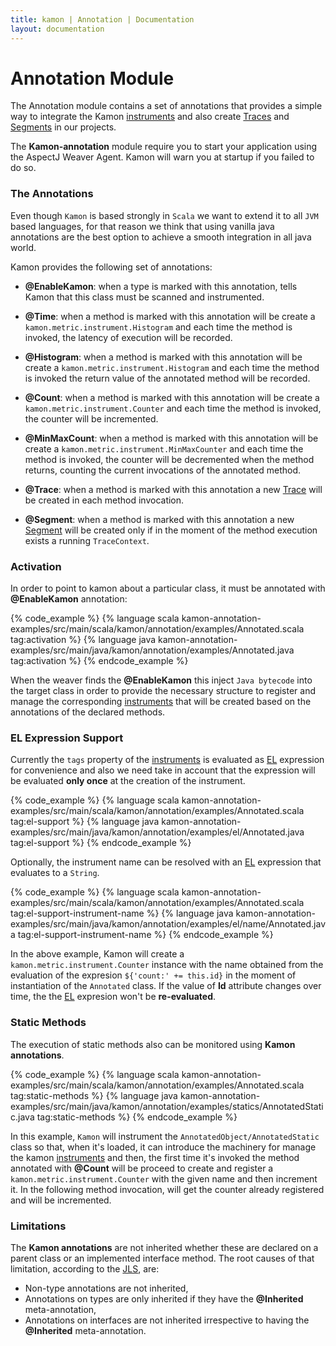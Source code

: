 ```yaml
---
title: kamon | Annotation | Documentation
layout: documentation
---
```

Annotation Module
=================

The Annotation module contains a set of annotations that provides a simple way to integrate the Kamon [instruments] and also create [Traces] and [Segments] in our projects.

<p class="alert alert-info">
The <b>Kamon-annotation</b> module require you to start your application using the AspectJ Weaver Agent. Kamon will warn you at startup if you failed to do so.
</p>

### The Annotations ###

Even though `Kamon` is based strongly in `Scala` we want to extend it to all `JVM` based languages, for that reason we think that using vanilla java annotations are the best option to achieve a smooth integration in all java world.

Kamon provides the following set of annotations:

* __@EnableKamon__: when a type is marked with this annotation, tells Kamon that this class must be scanned and instrumented.

* __@Time__: when a method is marked with this annotation will be create a `kamon.metric.instrument.Histogram` and each time the method is invoked, the latency of execution  will be recorded. 

* __@Histogram__: when a method is marked with this annotation will be create a `kamon.metric.instrument.Histogram` and each time the method is invoked the return value of the annotated method will be recorded. 

* __@Count__: when a method is marked with this annotation will be create a `kamon.metric.instrument.Counter` and each time the method is invoked, the counter will be incremented.

* __@MinMaxCount__: when a method is marked with this annotation will be create a `kamon.metric.instrument.MinMaxCounter` and each time the method is invoked, the counter will be decremented when the method returns, counting the current invocations of the annotated method.

* __@Trace__: when a method is marked with this annotation a new [Trace] will be created in each method invocation.

* __@Segment__: when a method is marked with this annotation a new [Segment] will be created only if in the moment of the method execution exists a running `TraceContext`.


### Activation ###

In order to point to kamon about a particular class, it must be annotated with __@EnableKamon__ annotation:

{% code_example %}
{%   language scala kamon-annotation-examples/src/main/scala/kamon/annotation/examples/Annotated.scala tag:activation %}
{%   language java kamon-annotation-examples/src/main/java/kamon/annotation/examples/Annotated.java tag:activation %}
{% endcode_example %}

When the weaver finds the __@EnableKamon__  this inject `Java bytecode` into the target class in order to provide the necessary structure to register and manage the corresponding [instruments] that will be created based on the annotations of the declared methods.

### EL Expression Support ###

Currently the `tags` property of the [instruments] is evaluated as [EL] expression for convenience and also we need take in account that the expression will be evaluated __only once__ at the creation of the instrument. 

{% code_example %}
{%   language scala kamon-annotation-examples/src/main/scala/kamon/annotation/examples/Annotated.scala tag:el-support %}
{%   language java kamon-annotation-examples/src/main/java/kamon/annotation/examples/el/Annotated.java tag:el-support %}
{% endcode_example %}

Optionally, the instrument name can be resolved with an [EL] expression that evaluates to a `String`.

{% code_example %}
{%   language scala kamon-annotation-examples/src/main/scala/kamon/annotation/examples/Annotated.scala tag:el-support-instrument-name %}
{%   language java kamon-annotation-examples/src/main/java/kamon/annotation/examples/el/name/Annotated.java tag:el-support-instrument-name %}
{% endcode_example %}

In the above example, Kamon will create a `kamon.metric.instrument.Counter` instance with the name obtained from the evaluation of the expresion `${'count:' += this.id}` in the moment of  instantiation of the `Annotated` class. If the value of __Id__ attribute changes over time, the the [EL] expresion won't be __re-evaluated__.

### Static Methods ###

The execution of static methods also can be monitored using __Kamon annotations__.

{% code_example %}
{%   language scala kamon-annotation-examples/src/main/scala/kamon/annotation/examples/Annotated.scala tag:static-methods %}
{%   language java kamon-annotation-examples/src/main/java/kamon/annotation/examples/statics/AnnotatedStatic.java tag:static-methods %}
{% endcode_example %}

In this example,  `Kamon` will instrument the `AnnotatedObject/AnnotatedStatic` class so that, when it's loaded, it can introduce the machinery for manage the kamon [instruments] and then, the first time it's invoked the method annotated with __@Count__  will be proceed to create and register a `kamon.metric.instrument.Counter` with the given name and then increment it. In the following method invocation, will get the counter already registered and will be incremented. 	

### Limitations ###

The __Kamon annotations__ are not inherited whether these are declared on a parent class or an implemented interface method. The root causes of that limitation, according to the [JLS], are:

* Non-type annotations are not inherited,
* Annotations on types are only inherited if they have the __@Inherited__ meta-annotation,
* Annotations on interfaces are not inherited irrespective to having the __@Inherited__ meta-annotation.


[instruments]: /core/metrics/instruments/
[JLS]: http://docs.oracle.com/javase/specs/jls/se7/html/jls-9.html#jls-9.6
[Trace]: /core/tracing/core-concepts/#the-tracecontext
[Segment]: /core/tracing/core-concepts/#trace-segments
[Traces]: /core/tracing/trace-context-manipulation/#creating-and-finishing-a-tracecontext
[Segments]: /core/tracing/trace-context-manipulation/#creating-and-finishing-segments
[Limitations]: #limitations
[EL]: https://jcp.org/en/jsr/detail?id=341
